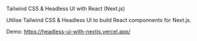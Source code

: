 Tailwind CSS & Headless UI with React (Next.js)

Utilise Tailwind CSS & Headless UI to build React componnents for Next.js.

Demo:
https://headless-ui-with-nextjs.vercel.app/
